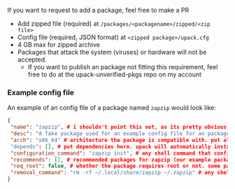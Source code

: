 If you want to request to add a package, feel free to make a PR <br />
* Add zipped file (required) at `/packages/<packagename>/zipped/<zip file>`
* Config file (required, JSON format) at `<zipped package>/upack.cfg`
* 4 GB max for zipped archive
* Packages that attack the system (viruses) or hardware will not be accepted.
  * If you want to publish an package not fitting this requirement, feel free to do at the upack-unverified-pkgs repo on my account
### Example config file
An example of an config file of a package named `zapzip` would look like:
```json
{
 "name": "zapzip", # i shouldn't point this out, as its pretty obvious
 "desc": "A fake package used for an example config file for an package manager", # description of package. the description is not used by upack, but used for browsing packages.
 "arch": "x86_64" # architecture the package is compatible with. put all as the architecture if your package supports all architectures
 "depends": [], # put dependencies here. upack will automatically install them
 "configuration_command": "zapzip init", # any shell command that configures the package for use. upack will automatically run this command once package is installed.
 "recommends": [], # recommended packages for zapzip (our example package) to work properly, or to maybe give more features to zipzap. upack will point out the recommended packages on pre-install.
 "req_root": false, # whether the package requires root or not. some packages may need root to add system users or maybe... idk
 "removal_command": "rm -rf ~/.local/share/zapzip ~/.zapzip" # any shell command that is run when specific package is removed. upack will automatically run this command once package is removed.
}
```
